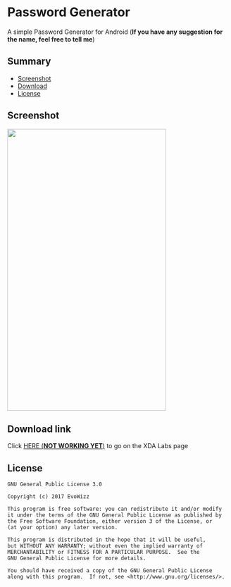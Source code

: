 # Password Generator

A simple Password Generator for Android (**If you have any suggestion for the name, feel free to tell me**)

## Summary
* [Screenshot](#screenshot)
* [Download](#download)
* [License](#license)

## <a name="screenshot"></a> Screenshot
<a href="url"><img src="http://i.imgur.com/mHhXXQP.png" height="640" width="360" ></a>

## <a name="download"></a> Download link
Click [HERE (**NOT WORKING YET**)](https://labs.xda-developers.com/store/app/com.evo.passwordgenerator) to go on the XDA Labs page 

## <a name="license"></a> License
~~~
GNU General Public License 3.0

Copyright (c) 2017 EvoWizz

This program is free software: you can redistribute it and/or modify
it under the terms of the GNU General Public License as published by
the Free Software Foundation, either version 3 of the License, or
(at your option) any later version.

This program is distributed in the hope that it will be useful,
but WITHOUT ANY WARRANTY; without even the implied warranty of
MERCHANTABILITY or FITNESS FOR A PARTICULAR PURPOSE.  See the
GNU General Public License for more details.

You should have received a copy of the GNU General Public License
along with this program.  If not, see <http://www.gnu.org/licenses/>.
~~~


